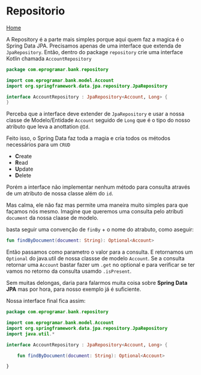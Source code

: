 # Repositorio

[Home](../README.md)

A Repository é a parte mais simples porque aqui quem faz a magica é o Spring Data JPA.
Precisamos apenas de uma interface que extenda de `JpaRepository`.
Então, dentro do package `repository` crie uma interface Kotlin chamada `AccountRepository`

```kotlin
package com.eprogramar.bank.repository

import com.eprogramar.bank.model.Account
import org.springframework.data.jpa.repository.JpaRepository

interface AccountRepository : JpaRepository<Account, Long> {
}
```

Perceba que a interface deve extender de `JpaRepository` e usar a nossa classe de Modelo/Entidade `Account` seguido de `Long` que é o tipo do nosso atributo que leva a anottation `@Id`.

Feito isso, o Spring Data faz toda a magia e cria todos os métodos necessários para um `CRUD`

* **C**reate
* **R**ead
* **U**pdate
* **D**elete

Porém a interface não implementar nenhum método para consulta através de um atributo de nossa classe além do `id`.

Mas calma, ele não faz mas permite uma maneira muito simples para que façamos nós mesmo.
Imagine que queremos uma consulta pelo atributi `document` da nossa claase de modelo.

basta seguir uma convenção de `finBy` + o nome do atrabuto,
como aseguir: 

```kotlin
fun findByDocument(document: String): Optional<Account>
```

Então passamos como parametro o valor para a consulta.
E retornamos um `Optional` do java.util de nossa classse de modelo `Account`.
Se a consulta retornar uma `Account` bastar fazer um `.get` no optional e para verificar se ter vamos no retorno da consulta usamdo `.isPresent`.

Sem muitas delongas, daria para falarmos muita coisa sobre **Spring Data JPA** mas por hora, para nosso exemplo já é suficiente.

Nossa interface final fica assim:

```kotlin
package com.eprogramar.bank.repository

import com.eprogramar.bank.model.Account
import org.springframework.data.jpa.repository.JpaRepository
import java.util.*

interface AccountRepository : JpaRepository<Account, Long> {

    fun findByDocument(document: String): Optional<Account>

}
```


